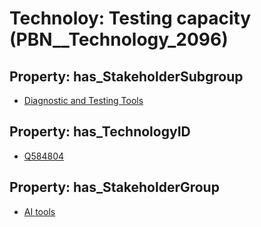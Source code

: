 # Technoloy: __Testing capacity__ (PBN__Technology_2096)

## Property: has_StakeholderSubgroup

* [Diagnostic and Testing Tools](PBN__TechSubgroup_12)

## Property: has_TechnologyID

* [Q584804](Q584804)

## Property: has_StakeholderGroup

* [AI tools](PBN__TechGroup_0)

